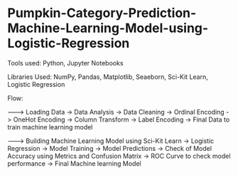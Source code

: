 # Pumpkin-Category-Prediction-Machine-Learning-Model-using-Logistic-Regression

Tools used: Python, Jupyter Notebooks

Libraries Used: NumPy, Pandas, Matplotlib, Seaeborn, Sci-Kit Learn, Logistic Regression

Flow:

---> Loading Data -> Data Analysis -> Data Cleaning -> Ordinal Encoding -> OneHot Encoding -> Column Transform -> Label Encoding -> Final Data to train machine learning model

---> Building Machine Learning Model using Sci-Kit Learn -> Logistic Regression -> Model Training -> Model Predictions -> Check of Model Accuracy using Metrics and Confusion Matrix -> ROC Curve to check model performance -> Final Machine learning Model 
